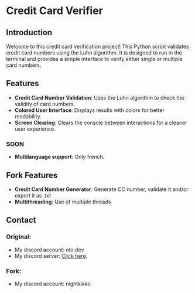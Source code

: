# Credit Card Verifier

## Introduction

Welcome to this credit card verification project! This Python script validates credit card numbers using the Luhn algorithm. It is designed to run in the terminal and provides a simple interface to verify either single or multiple card numbers.

## Features

- **Credit Card Number Validation**: Uses the Luhn algorithm to check the validity of card numbers.
- **Colored User Interface**: Displays results with colors for better readability.
- **Screen Clearing**: Clears the console between interactions for a cleaner user experience.

### SOON
- **Multilanguage support**: Only french.

## Fork Features

- **Credit Card Number Generator**: Generate CC number, validate it and/or export it as .txt
- **Multithreading**: Use of multiple threads

## Contact
### Original:
- My discord account: oto.dev
- My discord server: [Click here](https://discord.gg/NUuXqpGxqa).
### Fork:
- My discord account: nightkikko
